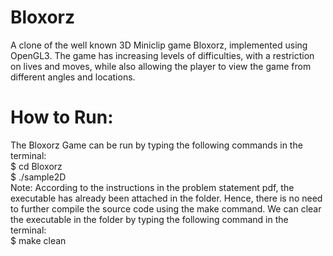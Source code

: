 # Bloxorz

A clone of the well known 3D Miniclip game Bloxorz, implemented using OpenGL3. The game has increasing levels of difficulties, with a restriction on lives and moves, while also allowing the player to view the game from different angles and locations.

# How to Run:
The Bloxorz Game can be run by typing the following commands in the terminal:  
$ cd Bloxorz   
$ ./sample2D  
Note: According to the instructions in the problem statement pdf, the executable has already been attached in the folder. Hence, there is no need to further compile the source code using the make command.
We can clear the executable in the folder by typing the following command in the terminal:  
$ make clean


